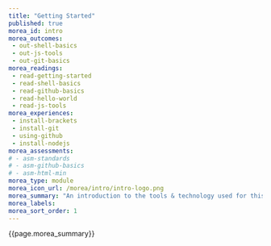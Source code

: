 ```yaml
---
title: "Getting Started"
published: true
morea_id: intro
morea_outcomes:
 - out-shell-basics
 - out-js-tools
 - out-git-basics
morea_readings:
 - read-getting-started
 - read-shell-basics
 - read-github-basics
 - read-hello-world
 - read-js-tools
morea_experiences:
 - install-brackets
 - install-git
 - using-github
 - install-nodejs
morea_assessments:
# - asm-standards
# - asm-github-basics
# - asm-html-min
morea_type: module
morea_icon_url: /morea/intro/intro-logo.png
morea_summary: "An introduction to the tools & technology used for this course."
morea_labels:
morea_sort_order: 1
---
```


{{page.morea_summary}}
